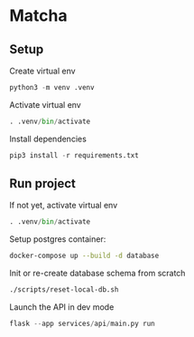 # Matcha

## Setup

Create virtual env

```python
python3 -m venv .venv
```

Activate virtual env

```python
. .venv/bin/activate
```

Install dependencies

```python
pip3 install -r requirements.txt
```

## Run project

If not yet, activate virtual env

```python
. .venv/bin/activate
```

Setup postgres container:
```bash
docker-compose up --build -d database
```

Init or re-create database schema from scratch
```bash
./scripts/reset-local-db.sh
```

Launch the API in dev mode

```python
flask --app services/api/main.py run
```
